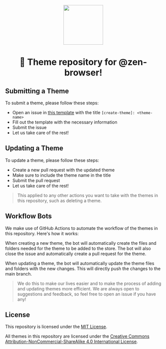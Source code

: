 <p align="center">
<picture>
    <img src="https://cdn.jsdelivr.net/gh/zen-browser/www@master/public/logos/zen-alpha-mantis.svg" width="128px">
</picture>
</p>
<h1 align="center">
🎨 Theme repository for @zen-browser!
</h1>

## Submitting a Theme

To submit a theme, please follow these steps:

* Open an issue in [this template](https://github.com/zen-browser/theme-store/issues/new?assignees=&labels=new-theme&projects=&template=create-theme.yml&title=%5Bcreate-theme%5D%3A+) with the title `[create-theme]: <theme-name>`
* Fill out the template with the necessary information
* Submit the issue
* Let us take care of the rest!

## Updating a Theme

To update a theme, please follow these steps:

* Create a new pull request with the updated theme
* Make sure to include the theme name in the title
* Submit the pull request
* Let us take care of the rest!

> This applied to any other actions you want to take with the themes in this repository, such as deleting a theme.

## Workflow Bots

We make use of GitHub Actions to automate the workflow of the themes in this repository. Here's how it works:

When creating a new theme, the bot will automatically create the files and folders needed for the theme to be added to the store. The bot will also close the issue and automatically create a pull request for the theme.

When updating a theme, the bot will automatically update the theme files and folders with the new changes. This will directly push the changes to the main branch.

> We do this to make our lives easier and to make the process of adding and updating themes more efficient. We are always open to suggestions and feedback, so feel free to open an issue if you have any!

## License

This repository is licensed under the [MIT License](LICENSE).

All themes in this repository are licensed under the [Creative Commons Attribution-NonCommercial-ShareAlike 4.0 International License](https://creativecommons.org/licenses/by-nc-sa/4.0/).
